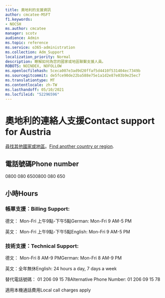 ```yaml
---
title: 奧地利的支援資訊
author: cmcatee-MSFT
f1.keywords:
- NOCSH
ms.author: cmcatee
manager: scotv
audience: Admin
ms.topic: reference
ms.service: o365-administration
ms.collection: Adm_Support
localization_priority: Normal
description: 瞭解如何為您的國家或地區聯繫支援人員。
ROBOTS: NOINDEX, NOFOLLOW
ms.openlocfilehash: 5ceca007e3ad9d20ffaf5d4410f531404ec7349b
ms.sourcegitcommit: de5fce90de22ba588e75e1a1d2e87e03b9e25ec7
ms.translationtype: MT
ms.contentlocale: zh-TW
ms.lasthandoff: 05/10/2021
ms.locfileid: "52296596"
---
```

# <a name="contact-support-for-austria"></a><span data-ttu-id="08672-103">奧地利的連絡人支援</span><span class="sxs-lookup"><span data-stu-id="08672-103">Contact support for Austria</span></span>

<span data-ttu-id="08672-104">[尋找其他國家或地區](../../business-video/get-help-support.md)。</span><span class="sxs-lookup"><span data-stu-id="08672-104">[Find another country or region](../../business-video/get-help-support.md).</span></span>

## <a name="phone-number"></a><span data-ttu-id="08672-105">電話號碼</span><span class="sxs-lookup"><span data-stu-id="08672-105">Phone number</span></span>
<span data-ttu-id="08672-106">0800 080 650</span><span class="sxs-lookup"><span data-stu-id="08672-106">0800 080 650</span></span>

## <a name="hours"></a><span data-ttu-id="08672-107">小時</span><span class="sxs-lookup"><span data-stu-id="08672-107">Hours</span></span>
### <a name="billing-support"></a><span data-ttu-id="08672-108">帳單支援︰</span><span class="sxs-lookup"><span data-stu-id="08672-108">Billing Support:</span></span>

<span data-ttu-id="08672-109">德文： Mon-Fri 上午9點-下午5點</span><span class="sxs-lookup"><span data-stu-id="08672-109">German: Mon-Fri 9 AM-5 PM</span></span>

<span data-ttu-id="08672-110">英文： Mon-Fri 上午9點-下午5點</span><span class="sxs-lookup"><span data-stu-id="08672-110">English: Mon-Fri 9 AM-5 PM</span></span>

### <a name="technical-support"></a><span data-ttu-id="08672-111">技術支援：</span><span class="sxs-lookup"><span data-stu-id="08672-111">Technical Support:</span></span>

<span data-ttu-id="08672-112">德文： Mon-Fri 8 AM-9 PM</span><span class="sxs-lookup"><span data-stu-id="08672-112">German: Mon-Fri 8 AM-9 PM</span></span>

<span data-ttu-id="08672-113">英文：全年無休</span><span class="sxs-lookup"><span data-stu-id="08672-113">English: 24 hours a day, 7 days a week</span></span>

<span data-ttu-id="08672-114">替代電話號碼： 01 206 09 15 78</span><span class="sxs-lookup"><span data-stu-id="08672-114">Alternative Phone Number: 01 206 09 15 78</span></span>

<span data-ttu-id="08672-115">適用本機通話費用</span><span class="sxs-lookup"><span data-stu-id="08672-115">Local call charges apply</span></span>
